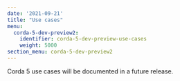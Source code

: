 ```yaml
---
date: '2021-09-21'
title: "Use cases"
menu:
  corda-5-dev-preview2:
    identifier: corda-5-dev-preview-use-cases
    weight: 5000
section_menu: corda-5-dev-preview2
---
```


Corda 5 use cases will be documented in a future release.
